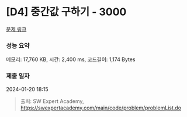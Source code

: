# [D4] 중간값 구하기 - 3000 

[문제 링크](https://swexpertacademy.com/main/code/problem/problemDetail.do?contestProbId=AV-fO0s6ARoDFAXT) 

### 성능 요약

메모리: 17,760 KB, 시간: 2,400 ms, 코드길이: 1,174 Bytes

### 제출 일자

2024-01-20 18:15



> 출처: SW Expert Academy, https://swexpertacademy.com/main/code/problem/problemList.do